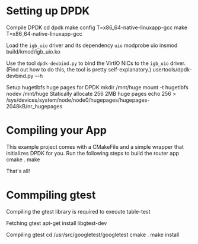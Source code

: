 Setting up DPDK
===============

Compile DPDK
    cd dpdk
    make config T=x86_64-native-linuxapp-gcc
    make T=x86_64-native-linuxapp-gcc

Load the `igb_uio` driver and its dependency `uio`
	modprobe uio
	insmod build/kmod/igb_uio.ko

Use the tool `dpdk-devbind.py` to bind the VirtIO NICs to the `igb_uio` driver.
(Find out how to do this, the tool is pretty self-explanatory.)
	usertools/dpdk-devbind.py --h

Setup hugetlbfs huge pages for DPDK
	mkdir /mnt/huge
	mount -t hugetlbfs nodev /mnt/huge
Statically allocate 256 2MB huge pages
	echo 256 > /sys/devices/system/node/node0/hugepages/hugepages-2048kB/nr_hugepages

Compiling your App
==================

This example project comes with a CMakeFile and a simple wrapper that initializes DPDK for you.
Run the following steps to build the router app
    cmake .
    make

That's all!

Commpiling gtest
================

Compiling the gtest library is required to execute table-test

Fetching gtest
    apt-get install libgtest-dev

Compiling gtest
    cd /usr/src/googletest/googletest
    cmake .
    make install
